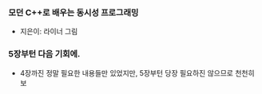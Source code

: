 ### 모던 C++로 배우는 동시성 프로그래밍
* 지은이: 라이너 그림

### 5장부턴 다음 기회에.
* 4장까진 정말 필요한 내용들만 있었지만, 5장부턴 당장 필요하진 않으므로 천천히 보
